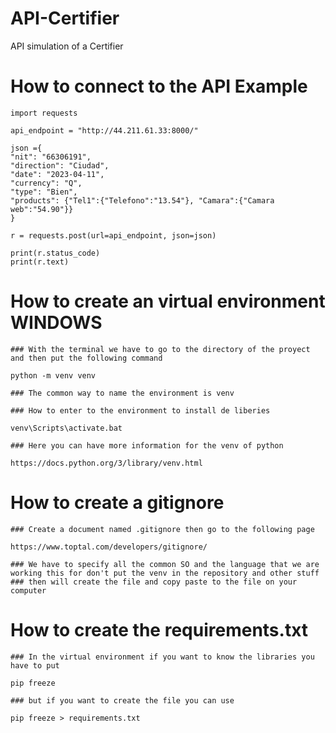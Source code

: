 # API-Certifier
API simulation of a Certifier

# How to connect to the API Example
    import requests

    api_endpoint = "http://44.211.61.33:8000/"

    json ={
    "nit": "66306191",
    "direction": "Ciudad",
    "date": "2023-04-11",
    "currency": "Q",
    "type": "Bien",
    "products": {"Tel1":{"Telefono":"13.54"}, "Camara":{"Camara web":"54.90"}}
    }

    r = requests.post(url=api_endpoint, json=json)

    print(r.status_code)
    print(r.text)

# How to create an virtual environment WINDOWS
    ### With the terminal we have to go to the directory of the proyect and then put the following command

    python -m venv venv

    ### The common way to name the environment is venv

    ### How to enter to the environment to install de liberies

    venv\Scripts\activate.bat

    ### Here you can have more information for the venv of python

    https://docs.python.org/3/library/venv.html

#  How to create a gitignore
    ### Create a document named .gitignore then go to the following page

    https://www.toptal.com/developers/gitignore/

    ### We have to specify all the common SO and the language that we are working this for don't put the venv in the repository and other stuff
    ### then will create the file and copy paste to the file on your computer

 # How to create the requirements.txt

    ### In the virtual environment if you want to know the libraries you have to put

    pip freeze

    ### but if you want to create the file you can use

    pip freeze > requirements.txt

